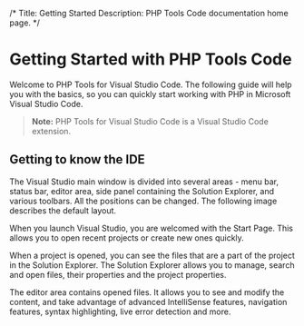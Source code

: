 /*
Title: Getting Started
Description: PHP Tools Code documentation home page.
*/

# Getting Started with PHP Tools Code

Welcome to PHP Tools for Visual Studio Code. The following guide will help you with the basics, so you can quickly start working with PHP in Microsoft Visual Studio Code.

> **Note:** PHP Tools for Visual Studio Code is a Visual Studio Code extension.

## Getting to know the IDE

The Visual Studio main window is divided into several areas - menu bar, status bar, editor area, side panel containing the Solution Explorer, and various toolbars. All the positions can be changed. The following image describes the default layout.

When you launch Visual Studio, you are welcomed with the Start Page. This allows you to open recent projects or create new ones quickly.

When a project is opened, you can see the files that are a part of the project in the Solution Explorer. The Solution Explorer allows you to manage, search and open files, their properties and the project properties.

The editor area contains opened files. It allows you to see and modify the content, and take advantage of advanced IntelliSense features, navigation features, syntax highlighting, live error detection and more.
